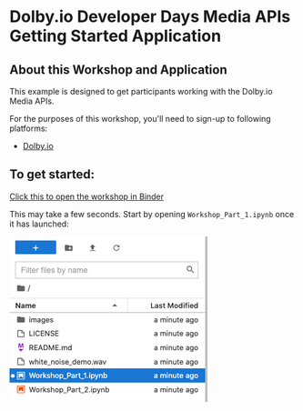 # Dolby.io Developer Days Media APIs Getting Started Application

## About this Workshop and Application

This example is designed to get participants working with the Dolby.io Media APIs.

For the purposes of this workshop, you'll need to sign-up to following platforms:

- [Dolby.io](https://dolby.io/signup)

## To get started:

[Click this to open the workshop in Binder](https://mybinder.org/v2/gh/dolbyio-samples/workshop-media-apis-getting-started/feb2022)

This may take a few seconds. Start by opening `Workshop_Part_1.ipynb` once it has launched:

![notebook1](./images/notebook1.png)
